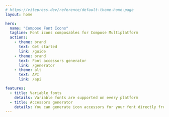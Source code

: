 ```yaml
---
# https://vitepress.dev/reference/default-theme-home-page
layout: home

hero:
  name: "Compose Font Icons"
  tagline: Font icons composables for Compose Multiplatform
  actions:
    - theme: brand
      text: Get started
      link: /guide
    - theme: brand
      text: Font accessors generator
      link: /generator
    - theme: alt
      text: API
      link: /api

features:
  - title: Variable fonts
    details: Variable fonts are supported on every platform
  - title: Accessors generator
    details: You can generate icon accessors for your font directly from this website!
---
```

